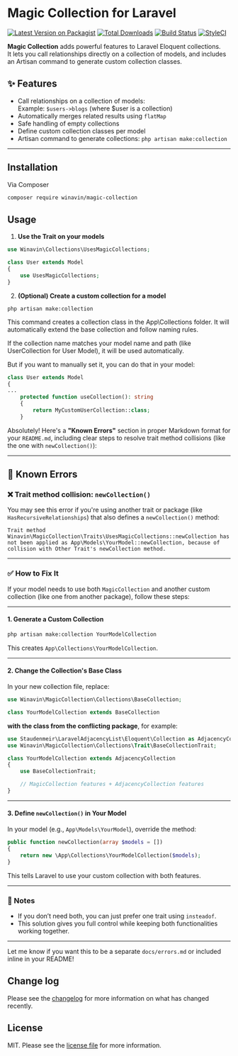 # Magic Collection for Laravel

[![Latest Version on Packagist][ico-version]][link-packagist]
[![Total Downloads][ico-downloads]][link-downloads]
[![Build Status][ico-travis]][link-travis]
[![StyleCI][ico-styleci]][link-styleci]

**Magic Collection** adds powerful features to Laravel Eloquent collections.  
It lets you call relationships directly on a collection of models, and includes an Artisan command to generate custom collection classes.

## ✨ Features

- Call relationships on a collection of models:  
  Example: `$users->blogs` (where $user is a collection)
- Automatically merges related results using `flatMap`
- Safe handling of empty collections
- Define custom collection classes per model
- Artisan command to generate collections: `php artisan make:collection`

---
## Installation

Via Composer

```bash
composer require winavin/magic-collection
```

## Usage

1. **Use the Trait on your models**
```php
use Winavin\Collections\UsesMagicCollections;

class User extends Model
{
    use UsesMagicCollections;
}
```
2. **(Optional) Create a custom collection for a model**

```php artisan make:collection```

This command creates a collection class in the App\Collections folder.
It will automatically extend the base collection and follow naming rules.

If the collection name matches your model name and path (like UserCollection for User Model), it will be used automatically.

But if you want to manually set it, you can do that in your model:
```php
class User extends Model
{
...
    protected function useCollection(): string
    {
        return MyCustomUserCollection::class;
    }
```

Absolutely! Here's a **"Known Errors"** section in proper Markdown format for your `README.md`, including clear steps to resolve trait method collisions (like the one with `newCollection()`):

---

## 🐞 Known Errors

### ❌ Trait method collision: `newCollection()`

You may see this error if you're using another trait or package (like `HasRecursiveRelationships`) that also defines a `newCollection()` method:

```
Trait method Winavin\MagicCollection\Traits\UsesMagicCollections::newCollection has not been applied as App\Models\YourModel::newCollection, because of collision with Other Trait's newCollection method.
```

---

### ✅ How to Fix It

If your model needs to use both `MagicCollection` and another custom collection (like one from another package), follow these steps:

---

#### 1. Generate a Custom Collection

```bash
php artisan make:collection YourModelCollection
```

This creates `App\Collections\YourModelCollection`.

---

#### 2. Change the Collection's Base Class

In your new collection file, replace:

```php
use Winavin\MagicCollection\Collections\BaseCollection;

class YourModelCollection extends BaseCollection
```

**with the class from the conflicting package**, for example:

```php
use Staudenmeir\LaravelAdjacencyList\Eloquent\Collection as AdjacencyCollection;
use Winavin\MagicCollection\Collections\Trait\BaseCollectionTrait;

class YourModelCollection extends AdjacencyCollection
{
    use BaseCollectionTrait;

    // MagicCollection features + AdjacencyCollection features
}
```

---

#### 3. Define `newCollection()` in Your Model

In your model (e.g., `App\Models\YourModel`), override the method:

```php
public function newCollection(array $models = [])
{
    return new \App\Collections\YourModelCollection($models);
}
```

This tells Laravel to use your custom collection with both features.

---

### 🧠 Notes

- If you don’t need both, you can just prefer one trait using `insteadof`.
- This solution gives you full control while keeping both functionalities working together.

---

Let me know if you want this to be a separate `docs/errors.md` or included inline in your README!

## Change log

Please see the [changelog](changelog.md) for more information on what has changed recently.

## License

MIT. Please see the [license file](license.md) for more information.

[ico-version]: https://img.shields.io/packagist/v/winavin/magic-collection.svg?style=flat-square
[ico-downloads]: https://img.shields.io/packagist/dt/winavin/magic-collection.svg?style=flat-square
[ico-travis]: https://img.shields.io/travis/winavin/magic-collection/master.svg?style=flat-square
[ico-styleci]: https://styleci.io/repos/12345678/shield

[link-packagist]: https://packagist.org/packages/winavin/magic-collection
[link-downloads]: https://packagist.org/packages/winavin/magic-collection
[link-travis]: https://travis-ci.org/winavin/magic-collection
[link-styleci]: https://styleci.io/repos/12345678
[link-author]: https://github.com/winavin
[link-contributors]: ../../contributors
